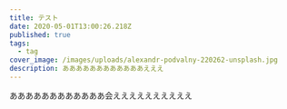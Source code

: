 ```yaml
---
title: テスト
date: 2020-05-01T13:00:26.218Z
published: true
tags:
  - tag
cover_image: /images/uploads/alexandr-podvalny-220262-unsplash.jpg
description: ああああああああああああえええ
---
```

ああああああああああああ会ええええええええええ